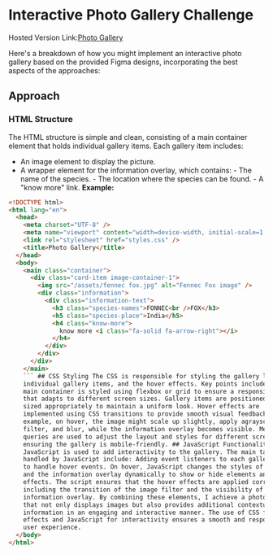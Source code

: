 # Interactive Photo Gallery Challenge

Hosted Version Link:[Photo Gallery](https://coa-taskforce-photo-gallery-challenge.vercel.app/)

Here's a breakdown of how you might implement an interactive photo gallery based on the provided Figma designs, incorporating the best aspects of the approaches:

## Approach

### HTML Structure

The HTML structure is simple and clean, consisting of a main container element that holds individual gallery items. Each gallery item includes:

- An image element to display the picture.
- A wrapper element for the information overlay, which contains: - The name of the species. - The location where the species can be found. - A "know more" link.
  **Example:**

````html
<!DOCTYPE html>
<html lang="en">
  <head>
    <meta charset="UTF-8" />
    <meta name="viewport" content="width=device-width, initial-scale=1.0" />
    <link rel="stylesheet" href="styles.css" />
    <title>Photo Gallery</title>
  </head>
  <body>
    <main class="container">
      <div class="card-item image-container-1">
        <img src="/assets/fennec fox.jpg" alt="Fennec Fox image" />
        <div class="information">
          <div class="information-text">
            <h3 class="species-names">FONNEC<br />FOX</h3>
            <h5 class="species-place">India</h5>
            <h4 class="know-more">
              know more <i class="fa-solid fa-arrow-right"></i>
            </h4>
          </div>
        </div>
      </div>
    </main>
    ``` ## CSS Styling The CSS is responsible for styling the gallery layout,
    individual gallery items, and the hover effects. Key points include: The
    main container is styled using flexbox or grid to ensure a responsive layout
    that adapts to different screen sizes. Gallery items are positioned and
    sized appropriately to maintain a uniform look. Hover effects are
    implemented using CSS transitions to provide smooth visual feedback. For
    example, on hover, the image might scale up slightly, apply agrayscale
    filter, and blur, while the information overlay becomes visible. Media
    queries are used to adjust the layout and styles for different screen sizes,
    ensuring the gallery is mobile-friendly. ## JavaScript Functionality
    JavaScript is used to add interactivity to the gallery. The main tasks
    handled by JavaScript include: Adding event listeners to each gallery item
    to handle hover events. On hover, JavaScript changes the styles of the image
    and the information overlay dynamically to show or hide elements and apply
    effects. The script ensures that the hover effects are applied correctly,
    including the transition of the image filter and the visibility of the
    information overlay. By combining these elements, I achieve a photo gallery
    that not only displays images but also provides additional contextual
    information in an engaging and interactive manner. The use of CSS for visual
    effects and JavaScript for interactivity ensures a smooth and responsive
    user experience.
  </body>
</html>
````
